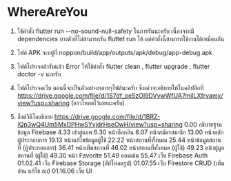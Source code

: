 # WhereAreYou

1. ใช้คำสั่ง flutter run --no-sound-null-safety ในการรันนะครับ เนื่องจากมี dependencies บางตัวที่ไม่สามารถรัน fluttet run ได้ แต่คำสั่งนี้สามารถใช้งานได้เหมือนกัน

2. ไฟล์ APK จะอยู่ที่ noppon/build/app/outputs/apk/debug/app-debug.apk 

3. ไฟล์โปรเจคถ้ารันแล้ว Error ให้ใช้คำสั่ง flutter clean , flutter upgrade , flutter doctor -v นะครับ

4. ไฟล์โปรเจคเว็บ ตอนนี้จะเป็นตัวอย่างหลายๆไฟล์นะครับ ซึ่งเด่วจะอธิบายให้ในคลิปอีกที
https://drive.google.com/file/d/1S7df_oe5zOI9DVvwWfUA7miILXfrvamx/view?usp=sharing (ดาวโหลดไว้เลยนะครับ)

5. ลิ้งค์วิดีโออธิบาย https://drive.google.com/file/d/1BRZ-IQp3wQ4Um5MxDPHwSYvjdrHseOwH/view?usp=sharing
0.00 อธิบายฐานข้อมูล Firebase
4.33 เข้าสู่แอพ
6.30 หน้าล็อกอิน
8.07 หน้าสมัครสมาชิก
13.00 หน้าหลักผู้ประกอบการ
19.13 หน้าแก้ไขข้อมูลผู้ใช้
22.22 หน้าสถานที่ทั้งหมด
25.44 หน้าข้อมูลสถานที่ (ผู้ประกอบการ)
36.41 หน้าเพิ่มสถานที่
46.02 หน้าสถานที่ทั้งหมด (ผู้ใช้)
49.23 หน้าผู้มูลสถานที่ (ผู้ใช้)
49.30 หน้า Favorite
51.49 คอมเม้น
55.47 เว็บ Firebase Auth
01.02.41 เว็บ Firebase Storage (อัปโหลดรูป)
01.07.55 เว็บ Firestore CRUD (เพิ่ม อ่าน แก้ไข ลบ)
01.16.06 เว็บ UI    

